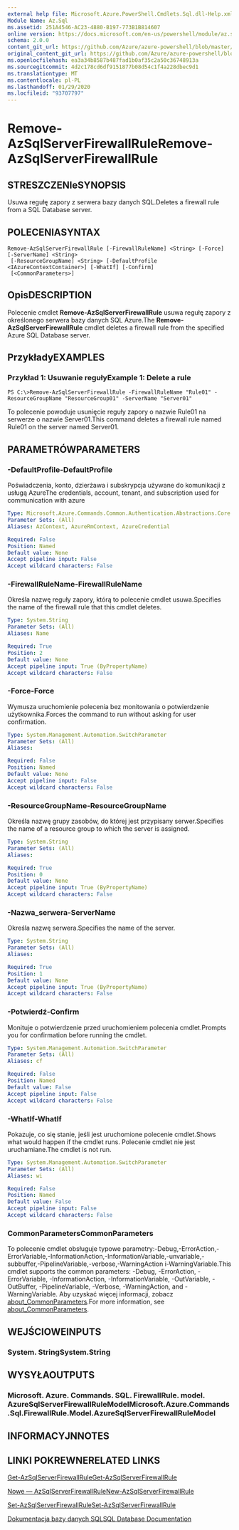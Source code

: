 ```yaml
---
external help file: Microsoft.Azure.PowerShell.Cmdlets.Sql.dll-Help.xml
Module Name: Az.Sql
ms.assetid: 251A4546-AC23-4880-B197-773B1B814607
online version: https://docs.microsoft.com/en-us/powershell/module/az.sql/remove-azsqlserverfirewallrule
schema: 2.0.0
content_git_url: https://github.com/Azure/azure-powershell/blob/master/src/Sql/Sql/help/Remove-AzSqlServerFirewallRule.md
original_content_git_url: https://github.com/Azure/azure-powershell/blob/master/src/Sql/Sql/help/Remove-AzSqlServerFirewallRule.md
ms.openlocfilehash: ea3a34b8587b487fad1b0af35c2a50c36748913a
ms.sourcegitcommit: 4d2c178cd6df9151877b08d54c1f4a228dbec9d1
ms.translationtype: MT
ms.contentlocale: pl-PL
ms.lasthandoff: 01/29/2020
ms.locfileid: "93707797"
---
```

# <span data-ttu-id="57991-101">Remove-AzSqlServerFirewallRule</span><span class="sxs-lookup"><span data-stu-id="57991-101">Remove-AzSqlServerFirewallRule</span></span>

## <span data-ttu-id="57991-102">STRESZCZENIe</span><span class="sxs-lookup"><span data-stu-id="57991-102">SYNOPSIS</span></span>
<span data-ttu-id="57991-103">Usuwa regułę zapory z serwera bazy danych SQL.</span><span class="sxs-lookup"><span data-stu-id="57991-103">Deletes a firewall rule from a SQL Database server.</span></span>

## <span data-ttu-id="57991-104">POLECENIA</span><span class="sxs-lookup"><span data-stu-id="57991-104">SYNTAX</span></span>

```
Remove-AzSqlServerFirewallRule [-FirewallRuleName] <String> [-Force] [-ServerName] <String>
 [-ResourceGroupName] <String> [-DefaultProfile <IAzureContextContainer>] [-WhatIf] [-Confirm]
 [<CommonParameters>]
```

## <span data-ttu-id="57991-105">Opis</span><span class="sxs-lookup"><span data-stu-id="57991-105">DESCRIPTION</span></span>
<span data-ttu-id="57991-106">Polecenie cmdlet **Remove-AzSqlServerFirewallRule** usuwa regułę zapory z określonego serwera bazy danych SQL Azure.</span><span class="sxs-lookup"><span data-stu-id="57991-106">The **Remove-AzSqlServerFirewallRule** cmdlet deletes a firewall rule from the specified Azure SQL Database server.</span></span>

## <span data-ttu-id="57991-107">Przykłady</span><span class="sxs-lookup"><span data-stu-id="57991-107">EXAMPLES</span></span>

### <span data-ttu-id="57991-108">Przykład 1: Usuwanie reguły</span><span class="sxs-lookup"><span data-stu-id="57991-108">Example 1: Delete a rule</span></span>
```
PS C:\>Remove-AzSqlServerFirewallRule -FirewallRuleName "Rule01" -ResourceGroupName "ResourceGroup01" -ServerName "Server01"
```

<span data-ttu-id="57991-109">To polecenie powoduje usunięcie reguły zapory o nazwie Rule01 na serwerze o nazwie Server01.</span><span class="sxs-lookup"><span data-stu-id="57991-109">This command deletes a firewall rule named Rule01 on the server named Server01.</span></span>

## <span data-ttu-id="57991-110">PARAMETRÓW</span><span class="sxs-lookup"><span data-stu-id="57991-110">PARAMETERS</span></span>

### <span data-ttu-id="57991-111">-DefaultProfile</span><span class="sxs-lookup"><span data-stu-id="57991-111">-DefaultProfile</span></span>
<span data-ttu-id="57991-112">Poświadczenia, konto, dzierżawa i subskrypcja używane do komunikacji z usługą Azure</span><span class="sxs-lookup"><span data-stu-id="57991-112">The credentials, account, tenant, and subscription used for communication with azure</span></span>

```yaml
Type: Microsoft.Azure.Commands.Common.Authentication.Abstractions.Core.IAzureContextContainer
Parameter Sets: (All)
Aliases: AzContext, AzureRmContext, AzureCredential

Required: False
Position: Named
Default value: None
Accept pipeline input: False
Accept wildcard characters: False
```

### <span data-ttu-id="57991-113">-FirewallRuleName</span><span class="sxs-lookup"><span data-stu-id="57991-113">-FirewallRuleName</span></span>
<span data-ttu-id="57991-114">Określa nazwę reguły zapory, którą to polecenie cmdlet usuwa.</span><span class="sxs-lookup"><span data-stu-id="57991-114">Specifies the name of the firewall rule that this cmdlet deletes.</span></span>

```yaml
Type: System.String
Parameter Sets: (All)
Aliases: Name

Required: True
Position: 2
Default value: None
Accept pipeline input: True (ByPropertyName)
Accept wildcard characters: False
```

### <span data-ttu-id="57991-115">-Force</span><span class="sxs-lookup"><span data-stu-id="57991-115">-Force</span></span>
<span data-ttu-id="57991-116">Wymusza uruchomienie polecenia bez monitowania o potwierdzenie użytkownika.</span><span class="sxs-lookup"><span data-stu-id="57991-116">Forces the command to run without asking for user confirmation.</span></span>

```yaml
Type: System.Management.Automation.SwitchParameter
Parameter Sets: (All)
Aliases:

Required: False
Position: Named
Default value: None
Accept pipeline input: False
Accept wildcard characters: False
```

### <span data-ttu-id="57991-117">-ResourceGroupName</span><span class="sxs-lookup"><span data-stu-id="57991-117">-ResourceGroupName</span></span>
<span data-ttu-id="57991-118">Określa nazwę grupy zasobów, do której jest przypisany serwer.</span><span class="sxs-lookup"><span data-stu-id="57991-118">Specifies the name of a resource group to which the server is assigned.</span></span>

```yaml
Type: System.String
Parameter Sets: (All)
Aliases:

Required: True
Position: 0
Default value: None
Accept pipeline input: True (ByPropertyName)
Accept wildcard characters: False
```

### <span data-ttu-id="57991-119">-Nazwa_serwera</span><span class="sxs-lookup"><span data-stu-id="57991-119">-ServerName</span></span>
<span data-ttu-id="57991-120">Określa nazwę serwera.</span><span class="sxs-lookup"><span data-stu-id="57991-120">Specifies the name of the server.</span></span>

```yaml
Type: System.String
Parameter Sets: (All)
Aliases:

Required: True
Position: 1
Default value: None
Accept pipeline input: True (ByPropertyName)
Accept wildcard characters: False
```

### <span data-ttu-id="57991-121">-Potwierdź</span><span class="sxs-lookup"><span data-stu-id="57991-121">-Confirm</span></span>
<span data-ttu-id="57991-122">Monituje o potwierdzenie przed uruchomieniem polecenia cmdlet.</span><span class="sxs-lookup"><span data-stu-id="57991-122">Prompts you for confirmation before running the cmdlet.</span></span>

```yaml
Type: System.Management.Automation.SwitchParameter
Parameter Sets: (All)
Aliases: cf

Required: False
Position: Named
Default value: False
Accept pipeline input: False
Accept wildcard characters: False
```

### <span data-ttu-id="57991-123">-WhatIf</span><span class="sxs-lookup"><span data-stu-id="57991-123">-WhatIf</span></span>
<span data-ttu-id="57991-124">Pokazuje, co się stanie, jeśli jest uruchomione polecenie cmdlet.</span><span class="sxs-lookup"><span data-stu-id="57991-124">Shows what would happen if the cmdlet runs.</span></span>
<span data-ttu-id="57991-125">Polecenie cmdlet nie jest uruchamiane.</span><span class="sxs-lookup"><span data-stu-id="57991-125">The cmdlet is not run.</span></span>

```yaml
Type: System.Management.Automation.SwitchParameter
Parameter Sets: (All)
Aliases: wi

Required: False
Position: Named
Default value: False
Accept pipeline input: False
Accept wildcard characters: False
```

### <span data-ttu-id="57991-126">CommonParameters</span><span class="sxs-lookup"><span data-stu-id="57991-126">CommonParameters</span></span>
<span data-ttu-id="57991-127">To polecenie cmdlet obsługuje typowe parametry:-Debug,-ErrorAction,-ErrorVariable,-InformationAction,-InformationVariable,-unvariable,-subbuffer,-PipelineVariable,-verbose,-WarningAction i-WarningVariable.</span><span class="sxs-lookup"><span data-stu-id="57991-127">This cmdlet supports the common parameters: -Debug, -ErrorAction, -ErrorVariable, -InformationAction, -InformationVariable, -OutVariable, -OutBuffer, -PipelineVariable, -Verbose, -WarningAction, and -WarningVariable.</span></span> <span data-ttu-id="57991-128">Aby uzyskać więcej informacji, zobacz [about_CommonParameters](https://go.microsoft.com/fwlink/?LinkID=113216).</span><span class="sxs-lookup"><span data-stu-id="57991-128">For more information, see [about_CommonParameters](https://go.microsoft.com/fwlink/?LinkID=113216).</span></span>

## <span data-ttu-id="57991-129">WEJŚCIOWE</span><span class="sxs-lookup"><span data-stu-id="57991-129">INPUTS</span></span>

### <span data-ttu-id="57991-130">System. String</span><span class="sxs-lookup"><span data-stu-id="57991-130">System.String</span></span>

## <span data-ttu-id="57991-131">WYSYŁA</span><span class="sxs-lookup"><span data-stu-id="57991-131">OUTPUTS</span></span>

### <span data-ttu-id="57991-132">Microsoft. Azure. Commands. SQL. FirewallRule. model. AzureSqlServerFirewallRuleModel</span><span class="sxs-lookup"><span data-stu-id="57991-132">Microsoft.Azure.Commands.Sql.FirewallRule.Model.AzureSqlServerFirewallRuleModel</span></span>

## <span data-ttu-id="57991-133">INFORMACYJN</span><span class="sxs-lookup"><span data-stu-id="57991-133">NOTES</span></span>

## <span data-ttu-id="57991-134">LINKI POKREWNE</span><span class="sxs-lookup"><span data-stu-id="57991-134">RELATED LINKS</span></span>

[<span data-ttu-id="57991-135">Get-AzSqlServerFirewallRule</span><span class="sxs-lookup"><span data-stu-id="57991-135">Get-AzSqlServerFirewallRule</span></span>](./Get-AzSqlServerFirewallRule.md)

[<span data-ttu-id="57991-136">Nowe — AzSqlServerFirewallRule</span><span class="sxs-lookup"><span data-stu-id="57991-136">New-AzSqlServerFirewallRule</span></span>](./New-AzSqlServerFirewallRule.md)

[<span data-ttu-id="57991-137">Set-AzSqlServerFirewallRule</span><span class="sxs-lookup"><span data-stu-id="57991-137">Set-AzSqlServerFirewallRule</span></span>](./Set-AzSqlServerFirewallRule.md)

[<span data-ttu-id="57991-138">Dokumentacja bazy danych SQL</span><span class="sxs-lookup"><span data-stu-id="57991-138">SQL Database Documentation</span></span>](https://docs.microsoft.com/azure/sql-database/)


